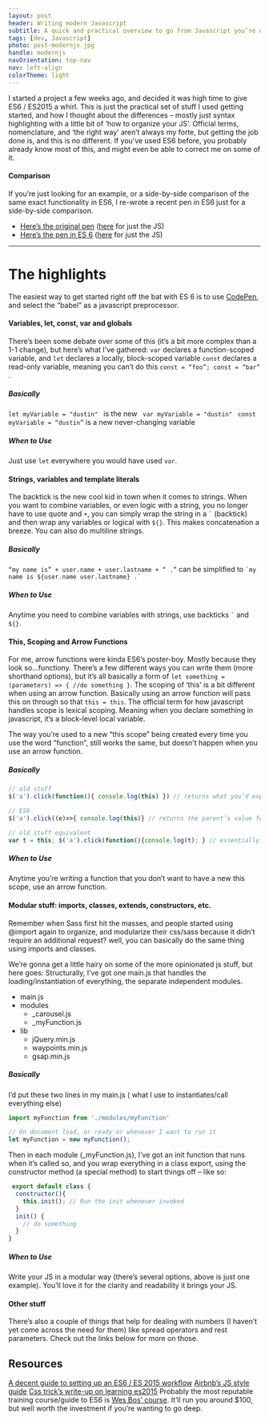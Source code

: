 ```yaml
---
layout: post
header: Writing modern Javascript
subtitle: A quick and practical overview to go from Javascript you’re used to writing - the modern stuff ( ES6 & ES 2015 ). 
tags: [dev, Javascript]
photo: post-modernjs.jpg
handle: modernjs
navOrientation: top-nav
nav: left-align
colorTheme: light
---
```


I started a project a few weeks ago, and decided it was high time to give ES6 / ES2015 a whirl. This is just the practical set of stuff I used getting started, and how I thought about the differences – mostly just syntax highlighting with a little bit of ‘how to organize your JS’. Official terms, nomenclature, and ‘the right way’ aren’t always my forte, but getting the job done is, and this is no different. If you’ve used ES6 before, you probably already know most of this, and might even be able to correct me on some of it. 

#### Comparison
If you’re just looking for an example, or a side-by-side comparison of the same exact functionality in ES6, I re-wrote a recent pen in ES6 just for a side-by-side comparison.

  * [Here’s the original pen](http://codepen.io/hans/pen/GqbmEZ) ([here](http://codepen.io/hans/pen/GqbmEZ) for just the JS) 
  * [Here’s the pen in ES 6](http://codepen.io/hans/pen/pEoNAB) ([here](http://codepen.io/hans/pen/pEoNAB.js) for just the JS)


---

# The highlights
The easiest way to get started right off the bat with ES 6 is to use [CodePen](https://blog.codepen.io/2015/05/19/babel-now-on-codepen-write-es6-javascript-and-react-jsx/), and select the “babel” as a javascript preprocessor.



#### Variables, let, const, var and globals
There’s been some debate over some of this (it’s a bit more complex than a 1-1 change), but here’s what I’ve gathered:
`var` declares a function-scoped variable, and
`let` declares a locally, block-scoped variable
`const` declares a read-only variable, meaning you can’t do this `const = “foo”; const = “bar”` .

##### Basically
`let myVariable = "dustin" ` is the new ` var myVariable = "dustin" `
`const myVariable = “dustin”` is a new never-changing variable

##### When to Use
Just use `let` everywhere you would have used `var`.

#### Strings, variables and template literals
The backtick is the new cool kid in town when it comes to strings.  When you want to combine variables, or even logic with a string, you no longer have to use quote and `+`, you can simply wrap the string in a `` ` `` (backtick) and then wrap any variables or logical with `${}`. This makes concatenation a breeze. You can also do multiline strings. 

##### Basically
`“my name is” + user.name + user.lastname + “ .”` can be simplified to `` `my name is ${user.name user.lastname} .` `` 

##### When to Use 
Anytime you need to combine variables with strings, use backticks `` ` `` and `${}`.


#### This, Scoping and Arrow Functions
For me, arrow functions were kinda ES6’s poster-boy. Mostly because they look so…functiony. There’s a few different ways you can write them (more shorthand options), but it’s all basically a form of `let something = (parameters)
 => { //do something }`. The scoping of ‘this’ is a bit different when using an arrow function.  Basically using an arrow function will pass this on through so that `this = this`. The official term for how javascript handles scope is lexical scoping. Meaning when you declare something in javascript, it’s a block-level local variable. 

The way you’re used to a new “this scope” being created every time you use the word “function”, still works the same, but doesn’t happen when you use an arrow function. 

##### Basically 
``` javascript
// old stuff
$('a').click(function(){ console.log(this) }) // returns what you’d expect, 'a'

// ES6
$('a').click((e)=>{ console.log(this)} // returns the parent’s value for 'this'

// old stuff equivalent
var t = this; $('a').click(function(){console.log(t); } // essentially the same but without the messiness.
```

##### When to Use 
Anytime you’re writing a function that you don’t want to have a new this scope, use an arrow function.

#### Modular stuff: imports, classes, extends, constructors, etc.
Remember when Sass first hit the masses, and people started using @import again to organize, and modularize their css/sass because it didn’t require an additional request? well, you can basically do the same thing using imports and classes.

We’re gonna get a little hairy on some of the more opinionated js stuff, but here goes: Structurally, I’ve got one main.js that handles the loading/instantiation of everything, the separate independent modules. 


+ main.js 
+ modules
  + _carousel.js
  + _myFunction.js
+ lib 
  + jQuery.min.js
  + waypoints.min.js
  + gsap.min.js


##### Basically
I’d put these two lines in my main.js ( what I use to instantiates/call everything else)

``` javascript  
import myFunction from './modules/myFunction'

// On document load, or ready or whenever I want to run it
let myFunction = new myFunction();
```

Then in each module (_myFunction.js),  I’ve got an init function that runs when it’s called so, and you wrap everything in a class export, using the constructor method (a special method) to start things off – like so: 
``` javascript
 export default class {
  constructor(){
    this.init(); // Run the init whenever invoked
  }
  init() {
    // do something
  }
}
```


##### When to Use 
Write your JS in a modular way (there’s several options, above is just one example). You’ll love it for the clarity and readability it brings your JS.

#### Other stuff
There’s also a couple of things that help for dealing with numbers (I haven’t yet come across the need for them)  like spread operators and rest parameters. Check out the links below for more on those. 

## Resources
[A decent guide to setting up an ES6 / ES 2015 workflow](https://www.sitepoint.com/setting-up-es6-project-using-babel-browserify/)
[Airbnb’s JS style guide](https://github.com/airbnb/javascript)
[Css trick’s write-up on learning es2015](https://css-tricks.com/lets-learn-es2015/)
Probably the most reputable training course/guide to ES6 is [Wes Bos’ course](https://es6.io/). It’ll run you around $100, but well worth the investment if you’re wanting to go deep.
